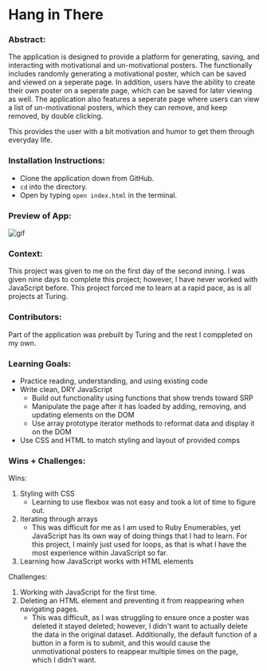 # Hang in There  

### Abstract:
[//]: <> (Briefly describe what you built and its features. What problem is the app solving? How does this application solve that problem?)
The application is designed to provide a platform for generating, saving, and interacting with motivational and un-motivational posters.
The functionally includes randomly generating a motivational poster, which can be saved and viewed on a seperate page. In addition, users have the ability to create their own poster on a seperate page, which can be saved for later viewing as well.
The application also features a seperate page where users can view a list of un-motivational posters, which they can remove, and keep removed, by double clicking.<br>

This provides the user with a bit motivation and humor to get them through everyday life.


### Installation Instructions:
[//]: <> (What steps does a person have to take to get your app cloned down and running?)
* Clone the application down from GitHub.
* `cd` into the directory.
* Open by typing `open index.html` in the terminal.

### Preview of App:
[//]: <> (Provide ONE gif or screenshot of your application - choose the "coolest" piece of functionality to show off. gifs preferred!)
![gif](./readme-imgs/example-gif.gif)

### Context:
[//]: <> (Give some context for the project here. How long did you have to work on it? How far into the Turing program are you?)
This project was given to me on the first day of the second inning. I was given nine days to complete this project; however, I have never worked with JavaScript before. This project forced me to learn at a rapid pace, as is all projects at Turing.

### Contributors:
[//]: <> (Who worked on this application? Link to your GitHub. Consider also providing LinkedIn link)
Part of the application was prebuilt by Turing and the rest I comppleted on my own.

### Learning Goals:
[//]: <> (What were the learning goals of this project? What tech did you work with?)
* Practice reading, understanding, and using existing code
* Write clean, DRY JavaScript
    * Build out functionality using functions that show trends toward SRP
    * Manipulate the page after it has loaded by adding, removing, and updating elements on the DOM
    * Use array prototype iterator methods to reformat data and display it on the DOM
* Use CSS and HTML to match styling and layout of provided comps

### Wins + Challenges:
[//]: <> (What are 2-3 wins you have from this project? What were some challenges you faced - and how did you get over them?)
Wins:
1. Styling with CSS
    * Learning to use flexbox was not easy and took a lot of time to figure out.
2. Iterating through arrays
    * This was difficult for me as I am used to Ruby Enumerables, yet JavaScript has its own way of doing things that I had to learn. For this project, I mainly just used for loops, as that is what I have the most experience within JavaScript so far.
3. Learning how JavaScript works with HTML elements<br>

Challenges:
1. Working with JavaScript for the first time.
2. Deleting an HTML element and preventing it from reappearing when navigating pages.
    * This was difficult, as I was struggling to ensure once a poster was deleted it stayed deleted; however, I didn't want to actually delete the data in the original dataset. Additionally, the default function of a button in a form is to submit, and this would cause the unmotivational posters to reappear multiple times on the page, which I didn't want.
